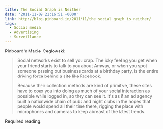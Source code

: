 ```yaml
---
title: The Social Graph is Neither
date: '2011-11-09 21:16:51 +0000'
link: http://blog.pinboard.in/2011/11/the_social_graph_is_neither/
tags:
  - Social media
  - Advertising
  - Surveillance
---
```

Pinboard's Maciej Ceglowski:

> Social networks exist to sell you crap. The icky feeling you get when your friend starts to talk to you about Amway, or when you spot someone passing out business cards at a birthday party, is the entire driving force behind a site like Facebook.
>
> Because their collection methods are kind of primitive, these sites have to coax you into doing as much of your social interaction as possible while logged in, so they can see it. It's as if an ad agency built a nationwide chain of pubs and night clubs in the hopes that people would spend all their time there, rigging the place with microphones and cameras to keep abreast of the latest trends.

Required reading.
